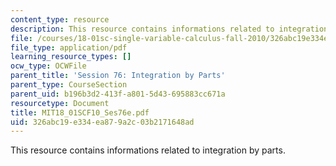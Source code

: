 ```yaml
---
content_type: resource
description: This resource contains informations related to integration by parts.
file: /courses/18-01sc-single-variable-calculus-fall-2010/326abc19e334ea879a2c03b2171648ad_MIT18_01SCF10_Ses76e.pdf
file_type: application/pdf
learning_resource_types: []
ocw_type: OCWFile
parent_title: 'Session 76: Integration by Parts'
parent_type: CourseSection
parent_uid: b196b3d2-413f-a801-5d43-695883cc671a
resourcetype: Document
title: MIT18_01SCF10_Ses76e.pdf
uid: 326abc19-e334-ea87-9a2c-03b2171648ad
---
```

This resource contains informations related to integration by parts.